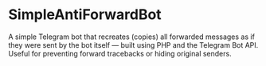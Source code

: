 # SimpleAntiForwardBot
A simple Telegram bot that recreates (copies) all forwarded messages as if they were sent by the bot itself — built using PHP and the Telegram Bot API. Useful for preventing forward tracebacks or hiding original senders.
